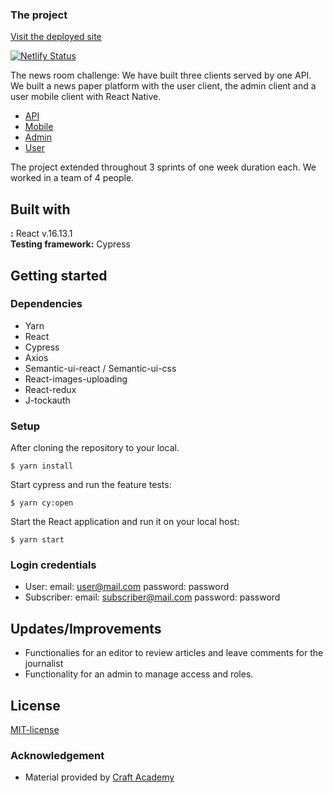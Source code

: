 ### The project

[Visit the deployed site](el-gaucho-nyheter.netlify.app)</br>

[![Netlify Status](https://api.netlify.com/api/v1/badges/a8b55e43-97d2-4b43-830d-e69eaa6f8412/deploy-status)](https://app.netlify.com/sites/el-gaucho-nyheter/deploys)



The news room challenge: We have built three clients served by one API.
We built a news paper platform with the user client, the admin client and a user mobile client with React Native.

- [API](https://github.com/mauroavellaneda/api_el_gaucho_nyheter.git)
- [Mobile](https://github.com/mauroavellaneda/mobile_el_gaucho_nyheter.git)
- [Admin](https://github.com/mauroavellaneda/client_admin_el_gaucho_nyheter.git)
- [User](https://github.com/mauroavellaneda/client_user_el_gaucho_nyheter.git)

The project extended throughout 3 sprints of one week duration each. We worked in a team of 4 people.

## Built with

**:** React v.16.13.1 </br>
**Testing framework:** Cypress

## Getting started

### Dependencies

- Yarn
- React
- Cypress
- Axios
- Semantic-ui-react / Semantic-ui-css
- React-images-uploading
- React-redux
- J-tockauth

### Setup

After cloning the repository to your local. </br>

```
$ yarn install
```

Start cypress and run the feature tests:

```
$ yarn cy:open
```

Start the React application and run it on your local host:

```
$ yarn start
```

### Login credentials

- User: email: user@mail.com password: password
- Subscriber: email: subscriber@mail.com password: password

## Updates/Improvements

- Functionalies for an editor to review articles and leave comments for the journalist
- Functionality for an admin to manage access and roles. 

## License

[MIT-license](https://en.wikipedia.org/wiki/MIT_License)

### Acknowledgement

- Material provided by [Craft Academy](https://craftacademy.se)
